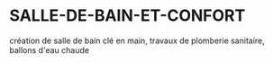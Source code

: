 # SALLE-DE-BAIN-ET-CONFORT
création de salle de bain clé en main, travaux de plomberie sanitaire, ballons d'eau chaude
